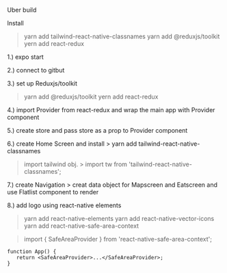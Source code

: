 Uber build  

Install 

 > yarn add tailwind-react-native-classnames
 > yarn add @reduxjs/toolkit
 > yern add react-redux 

1.) expo start

2.) connect to gitbut 

3.) set up Reduxjs/toolkit
 > yarn add @reduxjs/toolkit
 > yern add react-redux 

 4.) import Provider from react-redux and wrap the main app with Provider component 

 5.) create store and pass store as a prop to Provider component 

 6.) create Home Screen and install  > yarn add tailwind-react-native-classnames
 > import tailwind obj. > import tw from 'tailwind-react-native-classnames'; 

 7.) create Navigation > creat data object for Mapscreen and Eatscreen and use Flatlist component to render 
 
 8.) add logo using react-native elements 
 > yarn add react-native-elements
 > yarn add react-native-vector-icons 
 > yarn add react-native-safe-area-context 

 > import { SafeAreaProvider } from 'react-native-safe-area-context'; 

    function App() {
       return <SafeAreaProvider>...</SafeAreaProvider>;
    }
